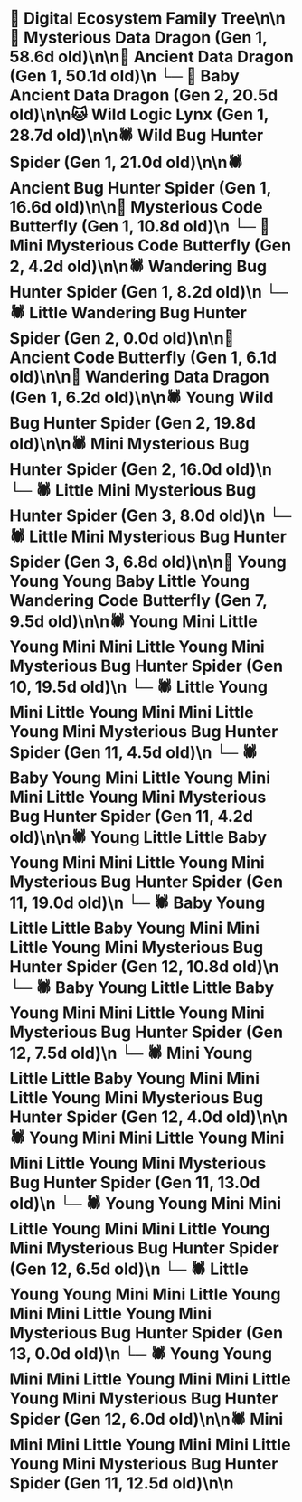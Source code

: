 # 🌳 Digital Ecosystem Family Tree\n\n🐉 Mysterious Data Dragon (Gen 1, 58.6d old)\n\n🐉 Ancient Data Dragon (Gen 1, 50.1d old)\n  └─ 🐉 Baby Ancient Data Dragon (Gen 2, 20.5d old)\n\n🐱 Wild Logic Lynx (Gen 1, 28.7d old)\n\n🕷️ Wild Bug Hunter Spider (Gen 1, 21.0d old)\n\n🕷️ Ancient Bug Hunter Spider (Gen 1, 16.6d old)\n\n🦋 Mysterious Code Butterfly (Gen 1, 10.8d old)\n  └─ 🦋 Mini Mysterious Code Butterfly (Gen 2, 4.2d old)\n\n🕷️ Wandering Bug Hunter Spider (Gen 1, 8.2d old)\n  └─ 🕷️ Little Wandering Bug Hunter Spider (Gen 2, 0.0d old)\n\n🦋 Ancient Code Butterfly (Gen 1, 6.1d old)\n\n🐉 Wandering Data Dragon (Gen 1, 6.2d old)\n\n🕷️ Young Wild Bug Hunter Spider (Gen 2, 19.8d old)\n\n🕷️ Mini Mysterious Bug Hunter Spider (Gen 2, 16.0d old)\n  └─ 🕷️ Little Mini Mysterious Bug Hunter Spider (Gen 3, 8.0d old)\n  └─ 🕷️ Little Mini Mysterious Bug Hunter Spider (Gen 3, 6.8d old)\n\n🦋 Young Young Young Baby Little Young Wandering Code Butterfly (Gen 7, 9.5d old)\n\n🕷️ Young Mini Little Young Mini Mini Little Young Mini Mysterious Bug Hunter Spider (Gen 10, 19.5d old)\n  └─ 🕷️ Little Young Mini Little Young Mini Mini Little Young Mini Mysterious Bug Hunter Spider (Gen 11, 4.5d old)\n  └─ 🕷️ Baby Young Mini Little Young Mini Mini Little Young Mini Mysterious Bug Hunter Spider (Gen 11, 4.2d old)\n\n🕷️ Young Little Little Baby Young Mini Mini Little Young Mini Mysterious Bug Hunter Spider (Gen 11, 19.0d old)\n  └─ 🕷️ Baby Young Little Little Baby Young Mini Mini Little Young Mini Mysterious Bug Hunter Spider (Gen 12, 10.8d old)\n  └─ 🕷️ Baby Young Little Little Baby Young Mini Mini Little Young Mini Mysterious Bug Hunter Spider (Gen 12, 7.5d old)\n  └─ 🕷️ Mini Young Little Little Baby Young Mini Mini Little Young Mini Mysterious Bug Hunter Spider (Gen 12, 4.0d old)\n\n🕷️ Young Mini Mini Little Young Mini Mini Little Young Mini Mysterious Bug Hunter Spider (Gen 11, 13.0d old)\n  └─ 🕷️ Young Young Mini Mini Little Young Mini Mini Little Young Mini Mysterious Bug Hunter Spider (Gen 12, 6.5d old)\n    └─ 🕷️ Little Young Young Mini Mini Little Young Mini Mini Little Young Mini Mysterious Bug Hunter Spider (Gen 13, 0.0d old)\n  └─ 🕷️ Young Young Mini Mini Little Young Mini Mini Little Young Mini Mysterious Bug Hunter Spider (Gen 12, 6.0d old)\n\n🕷️ Mini Mini Mini Little Young Mini Mini Little Young Mini Mysterious Bug Hunter Spider (Gen 11, 12.5d old)\n\n